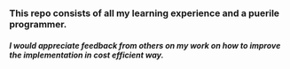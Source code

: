 ### This repo consists of all my learning experience and a puerile programmer. 
##### I would appreciate feedback from others on my work on how to improve the implementation in cost efficient way.
